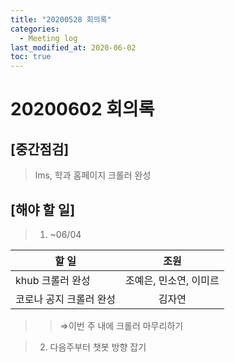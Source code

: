 ```yaml
---
title: "20200528 회의록"
categories:
  - Meeting log
last_modified_at: 2020-06-02
toc: true
---
```


# 20200602 회의록

## [중간점검]

> lms, 학과 홈페이지 크롤러 완성

## [해야 할 일]

> 1. ~06/04
    
| 할 일 | 조원 |
| --- | :---: |
| khub 크롤러 완성 | 조예은, 민소연, 이미르 |
| 코로나 공지 크롤러 완성 | 김자연 |

>>⇒이번 주 내에 크롤러 마무리하기

> 2. 다음주부터 챗봇 방향 잡기
